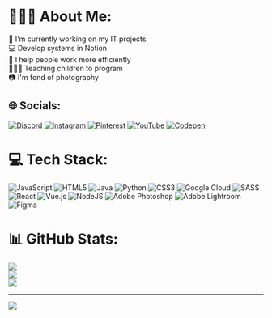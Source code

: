 # 👨🏻‍💻 About Me:
💼 I'm currently working on my IT projects<br>💻 Develop systems in Notion <br>🤩 I help people work more efficiently<br>🙋🏻‍♂️ Teaching children to program<br>📷 I'm fond of photography


## 🌐 Socials:
[![Discord](https://img.shields.io/badge/Discord-%237289DA.svg?logo=discord&logoColor=white)](https://discord.gg/Emilian#6914) [![Instagram](https://img.shields.io/badge/Instagram-%23E4405F.svg?logo=Instagram&logoColor=white)](https://instagram.com/@emil_khamatnurov) [![Pinterest](https://img.shields.io/badge/Pinterest-%23E60023.svg?logo=Pinterest&logoColor=white)](https://pinterest.com/@emil_khamatnurov) [![YouTube](https://img.shields.io/badge/YouTube-%23FF0000.svg?logo=YouTube&logoColor=white)](https://youtube.com/@UCfmtKiRRGiut94LxiHeveOg) [![Codepen](https://img.shields.io/badge/Codepen-000000?style=for-the-badge&logo=codepen&logoColor=white)](https://codepen.io/@EmilKhamatnurov) 

# 💻 Tech Stack:
![JavaScript](https://img.shields.io/badge/javascript-%23323330.svg?style=for-the-badge&logo=javascript&logoColor=%23F7DF1E) ![HTML5](https://img.shields.io/badge/html5-%23E34F26.svg?style=for-the-badge&logo=html5&logoColor=white) ![Java](https://img.shields.io/badge/java-%23ED8B00.svg?style=for-the-badge&logo=java&logoColor=white) ![Python](https://img.shields.io/badge/python-3670A0?style=for-the-badge&logo=python&logoColor=ffdd54) ![CSS3](https://img.shields.io/badge/css3-%231572B6.svg?style=for-the-badge&logo=css3&logoColor=white) ![Google Cloud](https://img.shields.io/badge/Google%20Cloud-%234285F4.svg?style=for-the-badge&logo=google-cloud&logoColor=white) ![SASS](https://img.shields.io/badge/SASS-hotpink.svg?style=for-the-badge&logo=SASS&logoColor=white) ![React](https://img.shields.io/badge/react-%2320232a.svg?style=for-the-badge&logo=react&logoColor=%2361DAFB) ![Vue.js](https://img.shields.io/badge/vuejs-%2335495e.svg?style=for-the-badge&logo=vuedotjs&logoColor=%234FC08D) ![NodeJS](https://img.shields.io/badge/node.js-6DA55F?style=for-the-badge&logo=node.js&logoColor=white) ![Adobe Photoshop](https://img.shields.io/badge/adobephotoshop-%2331A8FF.svg?style=for-the-badge&logo=adobephotoshop&logoColor=white) ![Adobe Lightroom](https://img.shields.io/badge/Adobe%20Lightroom-31A8FF.svg?style=for-the-badge&logo=Adobe%20Lightroom&logoColor=white) 	![Figma](https://img.shields.io/badge/figma-%23F24E1E.svg?style=for-the-badge&logo=figma&logoColor=white)
# 📊 GitHub Stats:
![](https://github-readme-stats.vercel.app/api?username=EmilKhamatnurov&theme=dark&hide_border=false&include_all_commits=false&count_private=false)<br/>
![](https://github-readme-streak-stats.herokuapp.com/?user=EmilKhamatnurov&theme=dark&hide_border=false)<br/>
![](https://github-readme-stats.vercel.app/api/top-langs/?username=EmilKhamatnurov&theme=dark&hide_border=false&include_all_commits=false&count_private=false&layout=compact)

---
[![](https://visitcount.itsvg.in/api?id=EmilKhamatnurov&icon=2&color=6)](https://visitcount.itsvg.in)

<!-- Proudly created with GPRM ( https://gprm.itsvg.in ) -->
